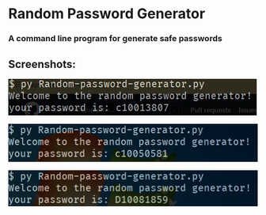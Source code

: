 # Random Password Generator
### A command line program for generate safe passwords

## Screenshots:
![Capture.jpg](https://raw.githubusercontent.com/TarunavBA/Random-Password-Generator/main/images/Capture.JPG)


![Screenshot](https://github.com/TarunavBA/Random-Password-Generator/blob/main/images/Capture_2.JPG)


![Screenshot](https://github.com/TarunavBA/Random-Password-Generator/blob/main/images/Capture_3.JPG)
